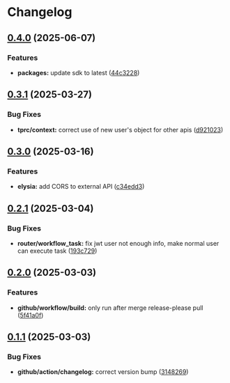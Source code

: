 # Changelog

## [0.4.0](https://github.com/comfy-addons/comfy-station/compare/v0.3.1...v0.4.0) (2025-06-07)


### Features

* **packages:** update sdk to latest ([44c3228](https://github.com/comfy-addons/comfy-station/commit/44c3228a0d69bcc127f7e0ba6d5c9858b6986d92))

## [0.3.1](https://github.com/comfy-addons/comfy-station/compare/v0.3.0...v0.3.1) (2025-03-27)


### Bug Fixes

* **tprc/context:** correct use of new user's object for other apis ([d921023](https://github.com/comfy-addons/comfy-station/commit/d921023b242d290e778f8ccef1b08b09bec62efe))

## [0.3.0](https://github.com/comfy-addons/comfy-station/compare/v0.2.1...v0.3.0) (2025-03-16)


### Features

* **elysia:** add CORS to external API ([c34edd3](https://github.com/comfy-addons/comfy-station/commit/c34edd3b69ef66461f5602083f1500fd9bc480de))

## [0.2.1](https://github.com/comfy-addons/comfy-station/compare/v0.2.0...v0.2.1) (2025-03-04)


### Bug Fixes

* **router/workflow_task:** fix jwt user not enough info, make normal user can execute task ([193c729](https://github.com/comfy-addons/comfy-station/commit/193c729e8f4ef65eaaed04778f902697f54a69fa))

## [0.2.0](https://github.com/comfy-addons/comfy-station/compare/v0.1.1...v0.2.0) (2025-03-03)


### Features

* **github/workflow/build:** only run after merge release-please pull ([5f41a0f](https://github.com/comfy-addons/comfy-station/commit/5f41a0fda2835941688f949f69ff52fdb2f98787))

## [0.1.1](https://github.com/comfy-addons/comfy-station/compare/v0.1.0...v0.1.1) (2025-03-03)


### Bug Fixes

* **github/action/changelog:** correct version bump ([3148269](https://github.com/comfy-addons/comfy-station/commit/31482691b6a84ec3d66a2c6196ccef26be6739ea))
